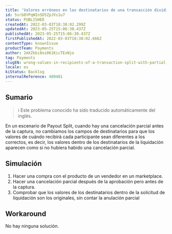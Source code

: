 ```yaml
---
title: 'Valores erróneos en los destinatarios de una transacción dividida con cancelación parcial.'
id: 5srb8YPqWIn5D5ZpJVs1u7
status: PUBLISHED
createdAt: 2022-03-03T18:38:02.299Z
updatedAt: 2023-05-25T15:06:30.437Z
publishedAt: 2023-05-25T15:06:30.437Z
firstPublishedAt: 2022-03-03T18:38:02.666Z
contentType: knownIssue
productTeam: Payments
author: 2mXZkbi0oi061KicTExNjo
tag: Payments
slugEN: wrong-values-in-recipients-of-a-transaction-split-with-partial-cancellation
locale: es
kiStatus: Backlog
internalReference: 489481
---
```


## Sumario

>ℹ️ Este problema conocido ha sido traducido automáticamente del inglés.


En un escenario de Payout Split, cuando hay una cancelación parcial antes de la captura, no cambiamos los campos de destinatarios para que los valores de cuándo recibirá cada participante sean diferentes a los correctos, es decir, los valores dentro de los destinatarios de la liquidación aparecen como si no hubiera habido una cancelación parcial.

##


## Simulación


1. Hacer una compra con el producto de un vendedor en un marketplace.
2. Hacer una cancelación parcial después de la aprobación pero antes de la captura.
3. Comprobar que los valores de los destinatarios dentro de la solicitud de liquidación son los originales, sin contar la anulación parcial




## Workaround


No hay ninguna solución.

